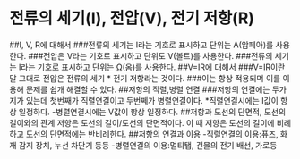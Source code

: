 # 전류의 세기(I), 전압(V), 전기 저항(R)
##I, V, R에 대해서
###전류의 세기는 I라는 기호로 표시하고 단위는 A(암페아)를 사용한다.
###전압은 V라는 기호로 표시하고 단위도 V(볼트)를 사용한다.
###전류의 세기는 I라는 기호로 표시하고 단위는 Ω(옴)를 사용한다.
##V=IR에 대해서
###V=IR이란 말 그대로 전압은 전류의 세기 * 전기 저항라는 것이다.
###이는 항상 적용되며 이를 이용해 문제를 쉽개 해결할 수 있다.
##저항의 직렬,병렬 연결
###저항의 연결에는 두가지가 있는데 첫번째가 직렬연결이고 두번쩨가 병렬연결이다.
*직렬연결시에는 I값이 항상 일정하다.
-병렬연결시에는 V값이 항상 일정하다.
##저항과 도선의 단면적, 도선의 길이와의 관계
저항은 도선의 길이/도선의 단면적이다.
이 때 저항은 도선의 길이에 비례하고 도선의 단면적에는 반비례한다.
##저항의 연결과 이용
-직렬연결의 이용:퓨즈, 화재 감지 장치, 누선 차단기 등등
-병렬연결의 이용:멀티탭, 건물의 전기 배선, 가로등
